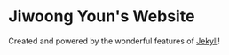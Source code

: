 Jiwoong Youn's Website
=================
Created and powered by the wonderful features of <a href="http://jekyllrb.com/" target="_blank">Jekyll</a>!
